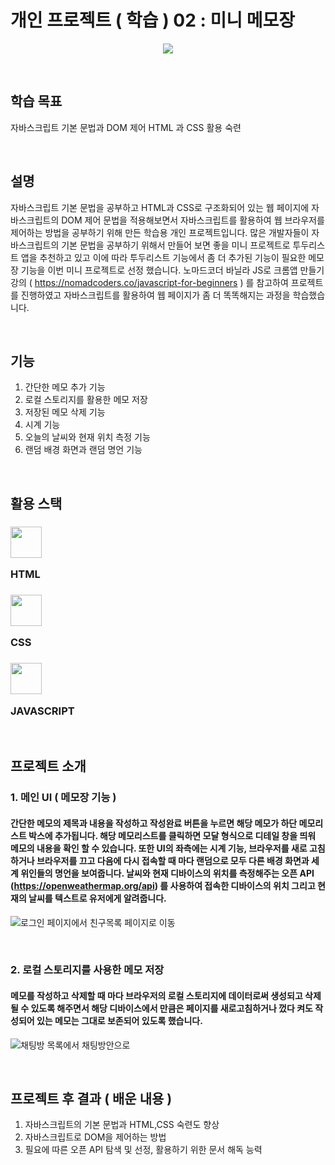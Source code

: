 # 개인 프로젝트 ( 학습 ) 02 : 미니 메모장

<p align="center"><img src="https://us.123rf.com/450wm/djvstock/djvstock1612/djvstock161201561/67263022-%EB%A9%94%EB%AA%A8%EC%9E%A5-%EB%B0%8F-%EC%97%B0%ED%95%84-%EC%95%84%EC%9D%B4%EC%BD%98-%EC%9D%B4%EB%AF%B8%EC%A7%80-%EB%B2%A1%ED%84%B0-%EC%9D%BC%EB%9F%AC%EC%8A%A4%ED%8A%B8-%EB%A0%88%EC%9D%B4-%EC%85%98-%EB%94%94%EC%9E%90%EC%9D%B8.jpg?ver=6"></p>

&nbsp;
&nbsp;

## 학습 목표
자바스크립트 기본 문법과 DOM 제어 HTML 과 CSS 활용 숙련

&nbsp;
&nbsp;

## 설명
자바스크립트 기본 문법을 공부하고 HTML과 CSS로 구조화되어 있는 웹 페이지에 자바스크립트의 DOM 제어 문법을 적용해보면서 자바스크립트를 활용하여 웹 브라우저를 제어하는 방법을 공부하기 위해 만든 학습용 개인 프로젝트입니다. 많은 개발자들이 자바스크립트의 기본 문법을 공부하기 위해서 만들어 보면 좋을 미니 프로젝트로 투두리스트 앱을 추천하고 있고 이에 따라 투두리스트 기능에서 좀 더 추가된 기능이 필요한 메모장 기능을 이번 미니 프로젝트로 선정 했습니다. 노마드코더 바닐라 JS로 크롬앱 만들기 강의 ( https://nomadcoders.co/javascript-for-beginners ) 를 참고하여 프로젝트를 진행하였고 자바스크립트를 활용하여 웹 페이지가 좀 더 똑똑해지는 과정을 학습했습니다.

&nbsp;
&nbsp;

## 기능
1. 간단한 메모 추가 기능
2. 로컬 스토리지를 활용한 메모 저장
3. 저장된 메모 삭제 기능
4. 시계 기능
5. 오늘의 날씨와 현재 위치 측정 기능
6. 랜덤 배경 화면과 랜덤 명언 기능

&nbsp;
&nbsp;

## 활용 스택

### <img src="https://user-images.githubusercontent.com/82381946/164891265-22b836be-a36a-411f-8e50-f7e400d3f0cb.png"  width="50"/> <p>HTML</p> 
### <img src="https://user-images.githubusercontent.com/82381946/164891267-2360c764-827e-4661-9842-a1fd29a41b57.png"  width="50"/>  <p>CSS</p> 
### <img src="https://user-images.githubusercontent.com/82381946/164911440-7d74eb84-4148-4ae6-a2d7-37b4ecba3e05.png"  width="50"/><p>JAVASCRIPT</p> 

&nbsp;
&nbsp;

## 프로젝트 소개

### 1. 메인 UI ( 메모장 기능 )
#### 간단한 메모의 제목과 내용을 작성하고 작성완료 버튼을 누르면 해당 메모가 하단 메모리스트 박스에 추가됩니다. 해당 메모리스트를 클릭하면 모달 형식으로 디테일 창을 띄워 메모의 내용을 확인 할 수 있습니다. 또한 UI의 좌측에는 시계 기능, 브라우저를 새로 고침하거나 브라우저를 끄고 다음에 다시 접속할 때 마다 랜덤으로 모두 다른 배경 화면과 세계 위인들의 명언을 보여줍니다. 날씨와 현재 디바이스의 위치를 측정해주는 오픈 API (https://openweathermap.org/api) 를 사용하여 접속한 디바이스의 위치 그리고 현재의 날씨를 텍스트로 유저에게 알려줍니다.
![로그인 페이지에서 친구목록 페이지로 이동](https://user-images.githubusercontent.com/82381946/164914630-866d81d7-6a76-4851-8149-f30126333cdb.gif)

&nbsp;
&nbsp;

### 2. 로컬 스토리지를 사용한 메모 저장
#### 메모를 작성하고 삭제할 때 마다 브라우저의 로컬 스토리지에 데이터로써 생성되고 삭제될 수 있도록 해주면서 해당 디바이스에서 만큼은 페이지를 새로고침하거나 껐다 켜도 작성되어 있는 메모는 그대로 보존되어 있도록 했습니다. 
![채팅방 목록에서 채팅방안으로](https://user-images.githubusercontent.com/82381946/164914798-69b86db6-9bea-4557-b7cf-0ede270cf533.gif)

&nbsp;
&nbsp;

## 프로젝트 후 결과 ( 배운 내용 )
1. 자바스크립트의 기본 문법과 HTML,CSS 숙련도 향상
2. 자바스크립트로 DOM을 제어하는 방법
3. 필요에 따른 오픈 API 탐색 및 선정, 활용하기 위한 문서 해독 능력

